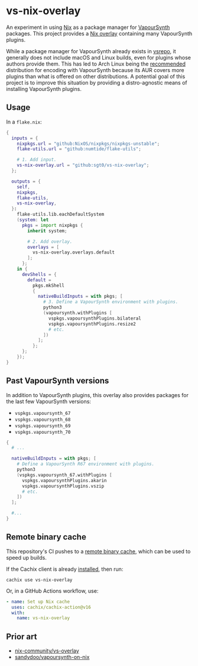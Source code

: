 # vs-nix-overlay

An experiment in using [Nix](https://nixos.wiki/wiki/Nix_package_manager) as a
package manager for [VapourSynth](https://www.vapoursynth.com/) packages. This
project provides a [Nix overlay](https://nixos.wiki/wiki/Overlays) containing
many VapourSynth plugins.

While a package manager for VapourSynth already exists in
[vsrepo](https://github.com/vapoursynth/vsrepo), it generally does not include
macOS and Linux builds, even for plugins whose authors provide them. This has
led to Arch Linux being the [recommended](https://jaded-encoding-thaumaturgy.github.io/JET-guide/master/basics/installation/)
distribution for encoding with VapourSynth because its AUR covers more plugins
than what is offered on other distributions. A potential goal of this project is
to improve this situation by providing a distro-agnostic means of installing
VapourSynth plugins.

## Usage

In a `flake.nix`:

```nix
{
  inputs = {
    nixpkgs.url = "github:NixOS/nixpkgs/nixpkgs-unstable";
    flake-utils.url = "github:numtide/flake-utils";

    # 1. Add input.
    vs-nix-overlay.url = "github:sgt0/vs-nix-overlay";
  };

  outputs = {
    self,
    nixpkgs,
    flake-utils,
    vs-nix-overlay,
  }:
    flake-utils.lib.eachDefaultSystem
    (system: let
      pkgs = import nixpkgs {
        inherit system;

        # 2. Add overlay.
        overlays = [
          vs-nix-overlay.overlays.default
        ];
      };
    in {
      devShells = {
        default =
          pkgs.mkShell
          {
            nativeBuildInputs = with pkgs; [
              # 3. Define a VapourSynth environment with plugins.
              python3
              (vapoursynth.withPlugins [
                vspkgs.vapoursynthPlugins.bilateral
                vspkgs.vapoursynthPlugins.resize2
                # etc.
              ])
            ];
          };
      };
    });
}
```

## Past VapourSynth versions

In addition to VapourSynth plugins, this overlay also provides packages for the
last few VapourSynth versions:

- `vspkgs.vapoursynth_67`
- `vspkgs.vapoursynth_68`
- `vspkgs.vapoursynth_69`
- `vspkgs.vapoursynth_70`

```nix
{
  # ...

  nativeBuildInputs = with pkgs; [
    # Define a VapourSynth R67 environment with plugins.
    python3
    (vspkgs.vapoursynth_67.withPlugins [
      vspkgs.vapoursynthPlugins.akarin
      vspkgs.vapoursynthPlugins.vszip
      # etc.
    ])
  ];

  #...
}
```

## Remote binary cache

This repository's CI pushes to a [remote binary cache](https://app.cachix.org/cache/vs-nix-overlay),
which can be used to speed up builds.

If the Cachix client is already [installed](https://docs.cachix.org/installation#installation),
then run:

```
cachix use vs-nix-overlay
```

Or, in a GitHub Actions workflow, use:

```yaml
- name: Set up Nix cache
  uses: cachix/cachix-action@v16
  with:
    name: vs-nix-overlay
```

## Prior art

- [nix-community/vs-overlay](https://github.com/nix-community/vs-overlay)
- [sandydoo/vapoursynth-on-nix](https://github.com/sandydoo/vapoursynth-on-nix)
